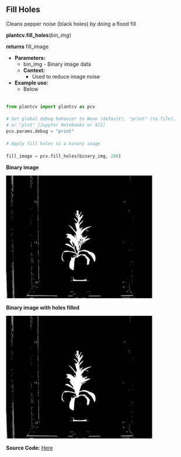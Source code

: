 ## Fill Holes

Cleans pepper noise (black holes) by doing a flood fill 

**plantcv.fill_holes**(*bin_img*)

**returns** fill_image

- **Parameters:**
    - bin_img - Binary image data
  - **Context:**
    - Used to reduce image noise
- **Example use:**
    - Below

```python

from plantcv import plantcv as pcv

# Set global debug behavior to None (default), "print" (to file), 
# or "plot" (Jupyter Notebooks or X11)
pcv.params.debug = "print"

# Apply fill holes to a binary image 

fill_image = pcv.fill_holes(binary_img, 200)

```

**Binary image**

![Screenshot](img/documentation_images/fill_holes/fill_holes_mask.jpg)

**Binary image with holes filled**

![Screenshot](img/documentation_images/fill_holes/filled_holes.jpg)

**Source Code:** [Here](https://github.com/danforthcenter/plantcv/blob/master/plantcv/plantcv/fill_holes.py)
